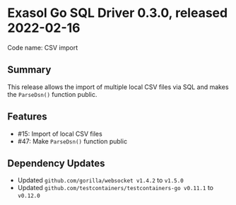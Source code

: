 # Exasol Go SQL Driver 0.3.0, released 2022-02-16

Code name: CSV import

## Summary

This release allows the import of multiple local CSV files via SQL and makes the `ParseDsn()` function public.

## Features

* #15: Import of local CSV files
* #47: Make `ParseDsn()` function public

## Dependency Updates

* Updated `github.com/gorilla/websocket v1.4.2` to `v1.5.0`
* Updated `github.com/testcontainers/testcontainers-go v0.11.1` to `v0.12.0`
